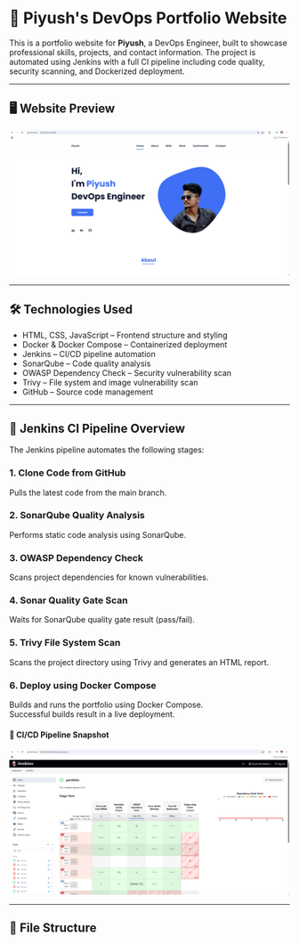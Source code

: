 # 💼 Piyush's DevOps Portfolio Website

This is a portfolio website for **Piyush**, a DevOps Engineer, built to showcase professional skills, projects, and contact information. The project is automated using Jenkins with a full CI pipeline including code quality, security scanning, and Dockerized deployment.

---

## 🖥️ Website Preview

![Portfolio Homepage](assets/img/Portfolio-website.png)

---

## 🛠️ Technologies Used

- HTML, CSS, JavaScript – Frontend structure and styling  
- Docker & Docker Compose – Containerized deployment  
- Jenkins – CI/CD pipeline automation  
- SonarQube – Code quality analysis  
- OWASP Dependency Check – Security vulnerability scan  
- Trivy – File system and image vulnerability scan  
- GitHub – Source code management

---

## 🧪 Jenkins CI Pipeline Overview

The Jenkins pipeline automates the following stages:

### 1. Clone Code from GitHub  
Pulls the latest code from the main branch.

### 2. SonarQube Quality Analysis  
Performs static code analysis using SonarQube.

### 3. OWASP Dependency Check  
Scans project dependencies for known vulnerabilities.

### 4. Sonar Quality Gate Scan  
Waits for SonarQube quality gate result (pass/fail).

### 5. Trivy File System Scan  
Scans the project directory using Trivy and generates an HTML report.

### 6. Deploy using Docker Compose  
Builds and runs the portfolio using Docker Compose.  
Successful builds result in a live deployment.

#### 🔧 CI/CD Pipeline Snapshot

![CI/CD Pipeline](assets/extras/Pipeline.png)

---

## 📂 File Structure

